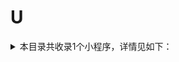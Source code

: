 # U
<details>
<summary>
本目录共收录1个小程序，详情见如下：
</summary>

- [U净生活](https://github.com/zirawell/Ad-Cleaner/tree/main/Adblock/Applet/Wechat/U/U%E5%87%80%E7%94%9F%E6%B4%BB)

</details>